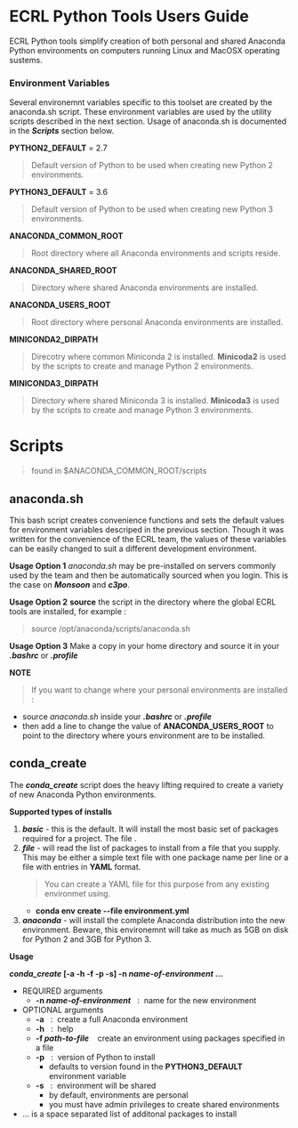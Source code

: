 # ECRL Python Tools Users Guide

ECRL Python tools simplify creation of both personal and shared Anaconda Python environments on computers running Linux and MacOSX operating sustems.

### Environment Variables
Several environemnt variables specific to this toolset are created by the anaconda.sh script. These environment variables are used by the utility scripts described in the next section. Usage of anaconda.sh is documented in the **_Scripts_** section below.

**PYTHON2_DEFAULT** = 2.7
> Default version of Python to be used when creating new Python 2 environments.
      
**PYTHON3_DEFAULT** = 3.6
> Default version of Python to be used when creating new Python 3 environments.

**ANACONDA_COMMON_ROOT**
> Root directory where all Anaconda environments and scripts reside.

**ANACONDA_SHARED_ROOT**
> Directory where shared Anaconda environments are installed.

**ANACONDA_USERS_ROOT**
> Root directory where personal Anaconda environments are installed.

**MINICONDA2_DIRPATH**
> Direcotry where common Miniconda 2 is installed. **Minicoda2** is used by the scripts to create and manage Python 2 environments. 

**MINICONDA3_DIRPATH**
> Directory where shared Miniconda 3 is installed. **Minicoda3** is used by the scripts to create and manage Python 3 environments. 

# Scripts 
> found in $ANACONDA_COMMON_ROOT/scripts

## anaconda.sh
This bash script creates convenience functions and sets the default values for environment variables descriped in the previous section. Though it was written for the convenience of the ECRL team, the values of these variables can be easily changed to suit a different development environment.

**Usage Option 1**  _anaconda.sh_ may be pre-installed on servers commonly used by the team and then be automatically sourced when you login. This is the case on **_Monsoon_** and **_c3po_**.

**Usage Option 2**  **source** the script in the directory where the global ECRL tools are installed, for example : 
> source /opt/anaconda/scripts/anaconda.sh

**Usage Option 3**  Make a copy in your home directory and source it in your **_.bashrc_** or **_.profile_**

**NOTE**
> If you want to change where your personal environments are installed :
* source _anaconda.sh_ inside your **_.bashrc_** or **_.profile_**
* then add a line to change the value of **ANACONDA_USERS_ROOT** to point to the directory where yours environment are to be installed.

## conda_create
The **_conda_create_** script does the heavy lifting required to create a variety of new Anaconda Python environments.

**Supported types of installs**
1. **_basic_** - this is the default. It will install the most basic set of packages required for a project. The file .
2. **_file_** - will read the list of packages to install from a file that you supply. This may be either a simple text file with one package name per line or a file with entries in **YAML** format.
    > You can create a YAML file for this purpose from any existing environmet using.
    * **conda env create --file environment.yml**
3. **_anaconda_** - will install the complete Anaconda distribution into the new environment. Beware, this environemnt will take as much as 5GB on disk for Python 2 and 3GB for Python 3.

**Usage**

**_conda_create_ [-a -h -f -p -s] -n _name-of-environment_ ...**
* REQUIRED arguments
    * **-n _name-of-environment_** &nbsp;&nbsp;:&nbsp;&nbsp;name for the new environment
* OPTIONAL arguments
    * **-a** &nbsp;&nbsp;:&nbsp;&nbsp;create a full Anaconda environment
    * **-h** &nbsp;&nbsp;:&nbsp;&nbsp;help
    * **-f _path-to-file_** &nbsp;&nbsp;&nbsp;create an environment using packages specified in a file
    * **-p** &nbsp;&nbsp;:&nbsp;&nbsp;version of Python to install 
        * defaults to version found in the **PYTHON3_DEFAULT** environment variable
    * **-s** &nbsp;&nbsp;:&nbsp;&nbsp;environment will be shared
        * by default, environments are personal
        * you must have admin privileges to create shared environments
* ... is a space separated list of additonal packages to install